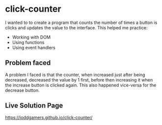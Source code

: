 # click-counter

I wanted to to create a program that counts the number of times a button is clicks and updates the value to the interface. This helped me practice:
- Working with DOM
- Using functions
- Using event handlers

## Problem faced
A problem I faced is that the counter, when increased just after being decreased, decreased the value by 1 first, before then increasing it when the increase button is clicked again. This also happened vice-versa for the decrease button.

## Live Solution Page
https://ioddgamers.github.io/click-counter/
